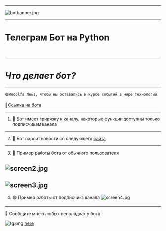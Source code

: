 --------

![botbanner.jpg](images/botbanner.jpg)


-----------



 Телеграм Бот на Python
===
️

----

*__Что делает бот?__*
===========

----
```
🟢Rudolfs News, чтобы вы оставались в курсе событий в мире технологий 
```

🔗[Ссылка на бота](http://t.me/Roudolfs_bot)

---
1. 🔐 Бот имеет привязку к каналу, некоторые функции доступны только подписчикам канала
---
2. 📰 Бот парсит новости со следующего [сайта](https://www.securitylab.ru/)
----

3. 🔴 Пример работы бота от обычного пользователя

![screen2.jpg](images/screen2.jpg)
-----
![screen3.jpg](images/screen3.jpg)
------

4. 🟢 Пример работы от подписчика канала
![screen4.jpg](images/scren4.jpg)
------------

📱 Сообщите мне о любых неполадках у бота 

![tg.png](images/tg.png) [here](https://t.me/Roudolf)

